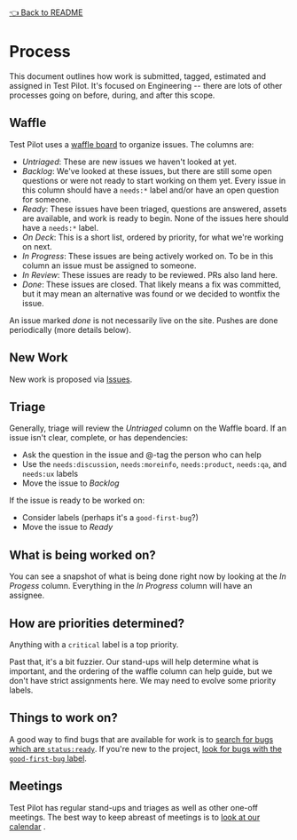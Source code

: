 [👈 Back to README](../README.md)

# Process

This document outlines how work is submitted, tagged, estimated and assigned in
Test Pilot.  It's focused on Engineering -- there are lots of other processes
going on before, during, and after this scope.

## Waffle

Test Pilot uses a [waffle board](https://waffle.io/mozilla/testpilot) to
organize issues.  The columns are:

* *Untriaged*:  These are new issues we haven't looked at yet.
* *Backlog*:  We've looked at these issues, but there are still some open
  questions or were not ready to start working on them yet.  Every issue in
  this column should have a `needs:*` label and/or have an open question for
  someone.
* *Ready*:  These issues have been triaged, questions are answered, assets are
  available, and work is ready to begin.  None of the issues here should have a
  `needs:*` label.
* *On Deck*:  This is a short list, ordered by priority, for what we're working
  on next.
* *In Progress*:  These issues are being actively worked on.  To be in this
  column an issue must be assigned to someone.
* *In Review*:  These issues are ready to be reviewed. PRs also land here.
* *Done*: These issues are closed.  That likely means a fix was committed, but
  it may mean an alternative was found or we decided to wontfix the issue.

An issue marked *done* is not necessarily live on the site.  Pushes are done
periodically (more details below).

## New Work

New work is proposed via [Issues](https://github.com/mozilla/testpilot/issues/new).

## Triage

Generally, triage will review the *Untriaged* column on the Waffle board.  If
an issue isn't clear, complete, or has dependencies:
* Ask the question in the issue and @-tag the person who can help
* Use the `needs:discussion`, `needs:moreinfo`, `needs:product`, `needs:qa`,
  and `needs:ux` labels
* Move the issue to *Backlog*

If the issue is ready to be worked on:
* Consider labels (perhaps it's a `good-first-bug`?)
* Move the issue to *Ready*

## What is being worked on?

You can see a snapshot of what is being done right now by looking at the *In
Progess* column.  Everything in the *In Progress* column will have an assignee.

## How are priorities determined?

Anything with a `critical` label is a top priority.

Past that, it's a bit fuzzier.  Our stand-ups will help determine what is
important, and the ordering of the waffle column can help guide, but we don't
have strict assignments here.  We may need to evolve some priority labels.

## Things to work on?

A good way to find bugs that are available for work is to [search for bugs
which are
`status:ready`](https://github.com/mozilla/testpilot/labels/status%3A%20ready).
If you're new to the project, [look for bugs with the `good-first-bug`
label](https://github.com/mozilla/testpilot/labels/good-first-bug).

## Meetings

Test Pilot has regular stand-ups and triages as well as other one-off meetings.
The best way to keep abreast of meetings is to [look at our
calendar](https://wiki.mozilla.org/Test_Pilot#Come_to_our_meetings.21) .

